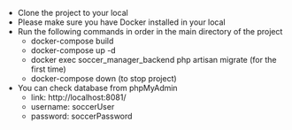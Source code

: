 - Clone the project to your local
- Please make sure you have Docker installed in your local
- Run the following commands in order in the main directory of the project
    * docker-compose build
    * docker-compose up -d
    * docker exec soccer_manager_backend php artisan migrate (for the first time)
    * docker-compose down (to stop project)
- You can check database from phpMyAdmin
    * link: http://localhost:8081/
    * username: soccerUser
    * password: soccerPassword
